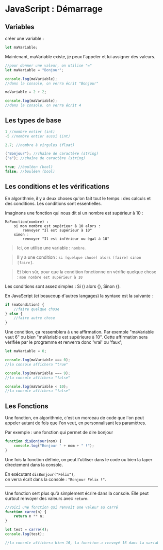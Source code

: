 # JavaScript : Démarrage

## Variables

créer une variable :

```js
let maVariable;
```

Maintenant, maVariable existe, je peux l'appeler et lui assigner des valeurs.

```js
//pour donner une valeur, on utilise "="
let maVariable = "Bonjour";

console.log(maVariable);
//dans la console, on verra écrit "Bonjour"

maVariable = 2 + 2;

console.log(maVariable);
//dans la console, on verra écrit 4
```

## Les types de base

```js
1 //nombre entier (int)
-5 //nombre entier aussi (int)

2.7; //nombre à virgules (float)

("Bonjour"); //chaîne de caractère (string)
("a"); //chaîne de caractère (string)

true; //bouléen (bool)
false; //bouléen (bool)
```

## Les conditions et les vérifications

En algorithmie, il y a deux choses qu'on fait tout le temps : des calculs et des conditions. Les conditions sont essentielles.

Imaginons une fonction qui nous dit si un nombre est supérieur à 10 :

```
MaFonction(nombre) :
    si mon nombre est supérieur à 10 alors :
        renvoyer "Il est supérieur à 10"
    sinon :
        renvoyer "Il est inférieur ou égal à 10"
```

> Ici, on utilise une variable : `nombre`.

> Il y a une condition : `si [quelque chose] alors [faire] sinon [faire]`.

> Et bien sûr, pour que la condition fonctionne on vérifie quelque chose : `mon nombre est supérieur à 10`

Les conditions sont assez simples :
Si () alors {}, Sinon {}.

En JavaScript (et beaucoup d'autres langages) la syntaxe est la suivante :

```js
if (maCondition) {
	//faire quelque chose
} else {
	//faire autre chose
}
```

Une condition, ça ressemblera à une affirmation. Par exemple "maVariable vaut 6" ou bien "maVariable est supérieure à 10". Cette affirmation sera vérifiée par le programme et renverra donc 'vrai' ou 'faux';

```js
let maVariable = 0;

console.log(maVariable === 0);
//la console affichera "true"

console.log(maVariable === 9);
//la console affichera "false"

console.log(maVariable < 10);
//la console affichera "false"
```

## Les Fonctions

Une fonction, en algorithmie, c'est un morceau de code que l'on peut appeler autant de fois que l'on veut, en personnalisant les paramètres.

Par exemple : une fonction qui permet de dire bonjour

```js
function disBonjour(nom) {
	console.log("Bonjour " + nom + " !");
}
```

Une fois la fonction définie, on peut l'utiliser dans le code ou bien la taper directement dans la console.

En exécutant `disBonjour("Félix")`, <br>on verra écrit dans la console : `"Bonjour Félix !"`.

<hr>

Une fonction sert plus qu'à simplement écrire dans la console. Elle peut surtout renvoyer des valeurs avec `return`.

```js
//Voici une fonction qui renvoit une valeur au carré
function carre(n) {
	return n ** n;
}

let test = carre(4);
console.log(test);

//la console affichera bien 16, la fonction a renvoyé 16 dans la variable test.
```
